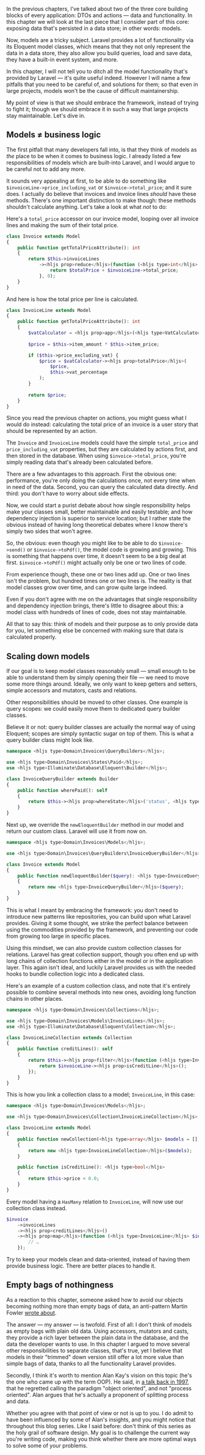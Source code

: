 In the previous chapters, I've talked about two of the three core building blocks of every application: DTOs and actions — data and functionality. In this chapter we will look at the last piece that I consider part of this core: exposing data that's persisted in a data store; in other words: models.

Now, models are a tricky subject. Laravel provides a lot of functionality via its Eloquent model classes, which means that they not only represent the data in a data store, they also allow you build queries, load and save data, they have a built-in event system, and more.

In this chapter, I will not tell you to ditch all the model functionality that's provided by Laravel — it's quite useful indeed. However I will name a few pitfalls that you need to be careful of, and solutions for them; so that even in large projects, models won't be the cause of difficult maintainership.

My point of view is that we should embrace the framework, instead of trying to fight it; though we should embrace it in such a way that large projects stay maintainable. Let's dive in. 

## Models ≠ business logic

The first pitfall that many developers fall into, is that they think of models as _the_ place to be when it comes to business logic. I already listed a few responsibilities of models which are built-into Laravel, and I would argue to be careful not to add any more.

It sounds very appealing at first, to be able to do something like `$invoiceLine->price_including_vat` or `$invoice->total_price`; and it sure does. I actually do believe that invoices and invoice lines _should_ have these methods. There's one important distinction to make though: these methods shouldn't calculate anything. Let's take a look at what *not* to do:

Here's a `total_price` accessor on our invoice model, looping over all invoice lines and making the sum of their total price. 

```php
class Invoice extends Model
{
    public function getTotalPriceAttribute(): int
    {
        return $this->invoiceLines
            -><hljs prop>reduce</hljs>(function (<hljs type>int</hljs> $totalPrice, <hljs type>InvoiceLine</hljs> $invoiceLine) {
                return $totalPrice + $invoiceLine->total_price;
            }, 0);
    }
}
```

And here is how the total price per line is calculated.

```php
class InvoiceLine extends Model
{
    public function getTotalPriceAttribute(): int
    {
        $vatCalculator = <hljs prop>app</hljs>(<hljs type>VatCalculator</hljs>::class);
    
        $price = $this->item_amount * $this->item_price;

        if ($this->price_excluding_vat) {
            $price = $vatCalculator-><hljs prop>totalPrice</hljs>(
                $price, 
                $this->vat_percentage
            );
        }
    
        return $price;
    }
}
```

Since you read the previous chapter on actions, you might guess what I would do instead: calculating the total price of an invoice is a user story that should be represented by an action.

The `Invoice` and `InvoiceLine` models could have the simple `total_price` and `price_including_vat` properties, but they are calculated by actions first, and then stored in the database. When using `$invoice->total_price`, you're simply reading data that's already been calculated before.

There are a few advantages to this approach. First the obvious one: performance, you're only doing the calculations once, not every time when in need of the data. Second, you can query the calculated data directly. And third: you don't have to worry about side effects.

Now, we could start a purist debate about how single responsibility helps make your classes small, better maintainable and easily testable; and how dependency injection is superior to service location; but I rather state the obvious instead of having long theoretical debates where I know there's simply two sides that won't agree.

So, the obvious: even though you might like to be able to do `$invoice->send()` or `$invoice->toPdf()`, the model code is growing and growing. This is something that happens over time, it doesn't seem to be a big deal at first. `$invoice->toPdf()` might actually only be one or two lines of code. 

From experience though, these one or two lines add up. One or two lines isn't the problem, but hundred times one or two lines is. The reality is that model classes grow over time, and can grow quite large indeed. 

Even if you don't agree with me on the advantages that single responsibility and dependency injection brings, there's little to disagree about this: a model class with hundreds of lines of code, does not stay maintainable.

All that to say this: think of models and their purpose as to only provide data for you, let something else be concerned with making sure that data is calculated properly. 

## Scaling down models

If our goal is to keep model classes reasonably small — small enough to be able to understand them by simply opening their file — we need to move some more things around. Ideally, we only want to keep getters and setters, simple accessors and mutators, casts and relations. 

Other responsibilities should be moved to other classes. One example is query scopes: we could easily move them to dedicated query builder classes. 

Believe it or not: query builder classes are actually the normal way of using Eloquent; scopes are simply syntactic sugar on top of them. This is what a query builder class might look like.

```php
namespace <hljs type>Domain\Invoices\QueryBuilders</hljs>;

use <hljs type>Domain\Invoices\States\Paid</hljs>;
use <hljs type>Illuminate\Database\Eloquent\Builder</hljs>;

class InvoiceQueryBuilder extends Builder
{
    public function wherePaid(): self
    {
        return $this-><hljs prop>whereState</hljs>('status', <hljs type>Paid</hljs>::class);
    }
}

```

Next up, we override the `newEloquentBuilder` method in our model and return our custom class. Laravel will use it from now on.

```php
namespace <hljs type>Domain\Invoices\Models</hljs>;

use <hljs type>Domain\Invoices\QueryBuilders\InvoiceQueryBuilder</hljs>;

class Invoice extends Model 
{
    public function newEloquentBuilder($query): <hljs type>InvoiceQueryBuilder</hljs>
    {
        return new <hljs type>InvoiceQueryBuilder</hljs>($query);
    }
}
```

This is what I meant by embracing the framework: you don't need to introduce new patterns like repositories, you can build upon what Laravel provides. Giving it some thought, we strike the perfect balance between using the commodities provided by the framework, and preventing our code from growing too large in specific places.  

Using this mindset, we can also provide custom collection classes for relations. Laravel has great collection support, though you often end up with long chains of collection functions either in the model or in the application layer. This again isn't ideal, and luckily Laravel provides us with the needed hooks to bundle collection logic into a dedicated class.

Here's an example of a custom collection class, and note that it's entirely possible to combine several methods into new ones, avoiding long function chains in other places.

```php
namespace <hljs type>Domain\Invoices\Collections</hljs>;

use <hljs type>Domain\Invoices\Models\InvoiceLines</hljs>;
use <hljs type>Illuminate\Database\Eloquent\Collection</hljs>;

class InvoiceLineCollection extends Collection
{
    public function creditLines(): self
    {
        return $this-><hljs prop>filter</hljs>(function (<hljs type>InvoiceLine</hljs> $invoiceLine) {
            return $invoiceLine-><hljs prop>isCreditLine</hljs>();
        });
    }
}
```

This is how you link a collection class to a model; `InvoiceLine`, in this case:

```php
namespace <hljs type>Domain\Invoices\Models</hljs>;

use <hljs type>Domain\Invoices\Collection\InvoiceLineCollection</hljs>;

class InvoiceLine extends Model 
{
    public function newCollection(<hljs type>array</hljs> $models = []): <hljs type>InvoiceLineCollection</hljs>
    {
        return new <hljs type>InvoiceLineCollection</hljs>($models);
    }

    public function isCreditLine(): <hljs type>bool</hljs>
    {
        return $this->price < 0.0;
    }
}
```

Every model having a `HasMany` relation to `InvoiceLine`, will now use our collection class instead.

```php
$invoice
    ->invoiceLines
    -><hljs prop>creditLines</hljs>()
    -><hljs prop>map</hljs>(function (<hljs type>InvoiceLine</hljs> $invoiceLine) {
        // …
    });
```

Try to keep your models clean and data-oriented, instead of having them provide business logic. There are better places to handle it.

## Empty bags of nothingness

As a reaction to this chapter, someone asked how to avoid our objects becoming nothing more than empty bags of data, an anti-pattern Martin Fowler [wrote about](*https://martinfowler.com/bliki/AnemicDomainModel.html).

The answer — my answer — is twofold. First of all: I don't think of models as empty bags with plain old data. Using accessors, mutators and casts, they provide a rich layer between the plain data in the database, and the data the developer wants to use. In this chapter I argued to move several other responsibilities to separate classes, that's true, yet I believe that models in their "trimmed" down version still offer a lot more value than simple bags of data, thanks to all the functionality Laravel provides.

Secondly, I think it's worth to mention Alan Kay's vision on this topic (he's the one who came up with the term OOP). He said, in [a talk back in 1997](*https://www.youtube.com/watch?time_continue=2265&v=oKg1hTOQXoY), that he regretted calling the paradigm "object oriented", and not "process oriented". Alan argues that he's actually a proponent of splitting process and data. 

Whether you agree with that point of view or not is up to you. I do admit to have been influenced by some of Alan's insights, and you might notice that throughout this blog series. Like I said before: don't think of this series as the holy grail of software design. My goal is to challenge the current way you're writing code, making you think whether there are more optimal ways to solve some of your problems.
